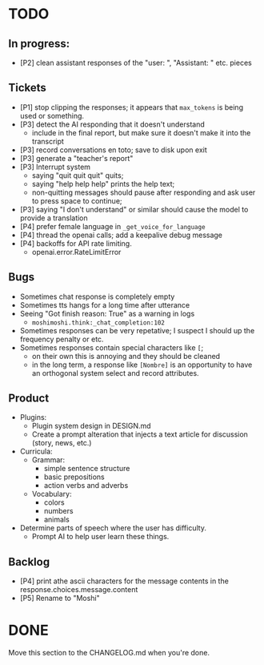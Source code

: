 # TODO

## In progress:
- [P2] clean assistant responses of the "user: ", "Assistant: " etc. pieces

## Tickets
- [P1] stop clipping the responses; it appears that `max_tokens` is being used or something.
- [P3] detect the AI responding that it doesn't understand
    - include in the final report, but make sure it doesn't make it into the transcript
- [P3] record conversations en toto; save to disk upon exit
- [P3] generate a "teacher's report"
- [P3] Interrupt system
    - saying "quit quit quit" quits;
    - saying "help help help" prints the help text;
    - non-quitting messages should pause after responding and ask user to press space to continue;
- [P3] saying "I don't understand" or similar should cause the model to provide a translation
- [P4] prefer female language in `_get_voice_for_language`
- [P4] thread the openai calls; add a keepalive debug message
- [P4] backoffs for API rate limiting.
    - openai.error.RateLimitError

## Bugs
- Sometimes chat response is completely empty
- Sometimes tts hangs for a long time after utterance
- Seeing "Got finish reason: True" as a warning in logs
    - `moshimoshi.think:_chat_completion:102`
- Sometimes responses can be very repetative; I suspect I should up the frequency penalty or etc.
- Sometimes responses contain special characters like `[`;
    - on their own this is annoying and they should be cleaned
    - in the long term, a response like `[Nombre]` is an opportunity to have an orthogonal system select and record
      attributes.

## Product
- Plugins:
    - Plugin system design in DESIGN.md
    - Create a prompt alteration that injects a text article for discussion (story, news, etc.)
- Curricula:
    - Grammar:
        - simple sentence structure
        - basic prepositions
        - action verbs and adverbs
    - Vocabulary:
        - colors
        - numbers
        - animals
- Determine parts of speech where the user has difficulty.
  - Prompt AI to help user learn these things.

## Backlog
- [P4] print athe ascii characters for the message contents in the response.choices.message.content
- [P5] Rename to "Moshi"

# DONE
Move this section to the CHANGELOG.md when you're done.
